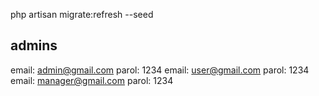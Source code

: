 
php artisan migrate:refresh --seed

## admins

email: admin@gmail.com parol: 1234
email: user@gmail.com  parol: 1234
email: manager@gmail.com  parol: 1234






